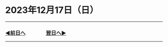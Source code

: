 # 2023年12月17日（日）

---

### [◀️前日へ](https:/github.com/yuasys/chatty-journal/blob/main/2023/12/2023-12-16.md)&emsp;&emsp;&emsp;&emsp;[翌日へ▶️](https://github.com/yuasys/chatty-journal/blob/main/2023/12/2023-12-18.md)

---
